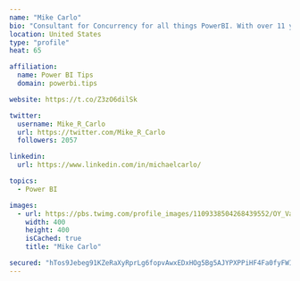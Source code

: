 ```yaml
---
name: "Mike Carlo"
bio: "Consultant for Concurrency for all things PowerBI. With over 11 years of data experience I'm making waves by deploying PowerBI into local Milwaukee Companies."
location: United States
type: "profile"
heat: 65

affiliation:
  name: Power BI Tips
  domain: powerbi.tips

website: https://t.co/Z3zO6dilSk

twitter:
  username: Mike_R_Carlo
  url: https://twitter.com/Mike_R_Carlo
  followers: 2057

linkedin:
  url: https://www.linkedin.com/in/michaelcarlo/

topics:
  - Power BI

images:
  - url: https://pbs.twimg.com/profile_images/1109338504268439552/OY_Va867_400x400.jpg
    width: 400
    height: 400
    isCached: true
    title: "Mike Carlo"

secured: "hTos9Jebeg91KZeRaXyRprLg6fopvAwxEDxHOg5Bg5AJYPXPPiHF4Fa0fyFWIlnL7mWIgUCabXiBmoLmSn6MANojC9qkTCO4WVqEmbVhFJ/Dnhm+EcKkJoUe0HPOzPOklnQDIiCeA9U4g4dee4RfOOECvWuD86AxOl/b5jcDqGOTZTiBu2bEdE3Pz3G8AtO7/IcFeXPWk9NNpPLgu1axrYmoJsxSpPIzpHGnSIOVD/i+u8bqNKEoKe4i9nwwEItOHlma0n2p7SqYC64LAZNRhTQmLTyGuTrRuSb91R+A6Q+2dbPeYeFVLgV1Ry5xmFJwndNUc06oaA1+HTCjXXnoE781jfe9pvufY9bw4QsM3b1JfkeHtvpdLlMF106oNlQevZuTVXIHB4gYZjd16nAHVrqEgJQCfBD+v/C7GarOrj0=;n2h7hxxaU8qkObX1+9KjHg=="
---
```


